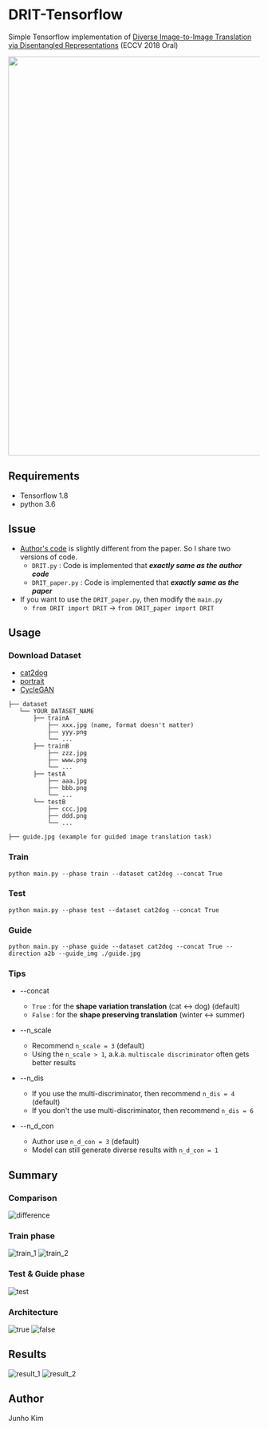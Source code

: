 # DRIT-Tensorflow
Simple Tensorflow implementation of [Diverse Image-to-Image Translation via Disentangled Representations](https://arxiv.org/abs/1808.00948) (ECCV 2018 Oral)

<img src='./assets/final.gif' width="800px">

## Requirements
* Tensorflow 1.8
* python 3.6

## Issue
* [Author's code](https://github.com/HsinYingLee/DRIT) is slightly different from the paper. So I share two versions of code.
  * `DRIT.py` : Code is implemented that ***exactly same as the author code***
  * `DRIT_paper.py` : Code is implemented that ***exactly same as the paper***
* If you want to use the `DRIT_paper.py`, then modify the `main.py`
  * `from DRIT import DRIT` -> `from DRIT_paper import DRIT`
  
## Usage
### Download Dataset
* [cat2dog](http://vllab.ucmerced.edu/hylee/DRIT/datasets/cat2dog)
* [portrait](http://vllab.ucmerced.edu/hylee/DRIT/datasets/portrait)
* [CycleGAN](https://people.eecs.berkeley.edu/~taesung_park/CycleGAN/datasets/)

```
├── dataset
   └── YOUR_DATASET_NAME
       ├── trainA
           ├── xxx.jpg (name, format doesn't matter)
           ├── yyy.png
           └── ...
       ├── trainB
           ├── zzz.jpg
           ├── www.png
           └── ...
       ├── testA
           ├── aaa.jpg 
           ├── bbb.png
           └── ...
       └── testB
           ├── ccc.jpg 
           ├── ddd.png
           └── ...
           
├── guide.jpg (example for guided image translation task)
```
  
### Train
```
python main.py --phase train --dataset cat2dog --concat True
```

### Test
```
python main.py --phase test --dataset cat2dog --concat True
```

### Guide
```
python main.py --phase guide --dataset cat2dog --concat True --direction a2b --guide_img ./guide.jpg
```

### Tips
* --concat
  * `True` : for the **shape variation translation** (cat <-> dog) (default)
  * `False` : for the **shape preserving translation** (winter <-> summer)
  
* --n_scale
  * Recommend `n_scale = 3` (default)
  * Using the `n_scale > 1`, a.k.a. `multiscale discriminator` often gets better results
  
* --n_dis
  * If you use the multi-discriminator, then recommend `n_dis = 4` (default)
  * If you don't the use multi-discriminator, then recommend `n_dis = 6`
  
* --n_d_con
  * Author use `n_d_con = 3` (default)
  * Model can still generate diverse results with `n_d_con = 1`

## Summary
### Comparison
![difference](./assets/difference.png)

### Train phase
![train_1](./assets/train_1.png)
![train_2](./assets/train_2.png)

### Test & Guide phase
![test](./assets/test.png)

### Architecture
![true](./assets/true.png)
![false](./assets/false.png)

## Results
![result_1](./assets/result1.png)
![result_2](./assets/result2.png)

## Author
Junho Kim
